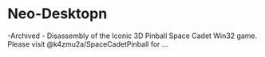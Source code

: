 # Neo-Desktopn
-Archived - Disassembly of the Iconic 3D Pinball Space Cadet Win32 game. Please visit @k4zmu2a/SpaceCadetPinball for …
